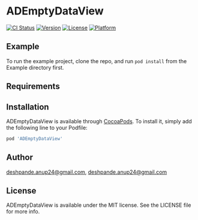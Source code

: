 # ADEmptyDataView

[![CI Status](https://img.shields.io/travis/deshpande.anup24@gmail.com/ADEmptyDataView.svg?style=flat)](https://travis-ci.org/deshpande.anup24@gmail.com/ADEmptyDataView)
[![Version](https://img.shields.io/cocoapods/v/ADEmptyDataView.svg?style=flat)](https://cocoapods.org/pods/ADEmptyDataView)
[![License](https://img.shields.io/cocoapods/l/ADEmptyDataView.svg?style=flat)](https://cocoapods.org/pods/ADEmptyDataView)
[![Platform](https://img.shields.io/cocoapods/p/ADEmptyDataView.svg?style=flat)](https://cocoapods.org/pods/ADEmptyDataView)

## Example

To run the example project, clone the repo, and run `pod install` from the Example directory first.

## Requirements

## Installation

ADEmptyDataView is available through [CocoaPods](https://cocoapods.org). To install
it, simply add the following line to your Podfile:

```ruby
pod 'ADEmptyDataView'
```

## Author

deshpande.anup24@gmail.com, deshpande.anup24@gmail.com

## License

ADEmptyDataView is available under the MIT license. See the LICENSE file for more info.
